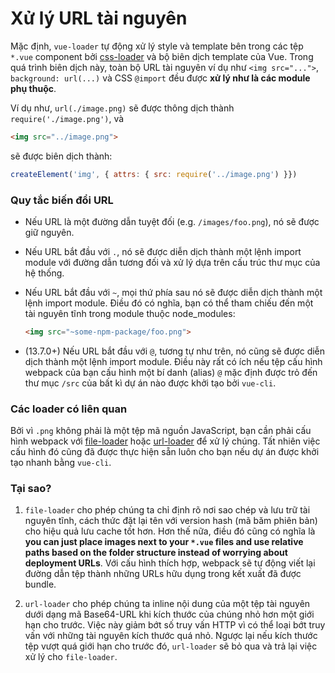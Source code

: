 # Xử lý URL tài nguyên

Mặc định, `vue-loader` tự động xử lý style và template bên trong các tệp `*.vue` component bởi [css-loader](https://github.com/webpack/css-loader) và bộ biên dịch template của Vue. Trong quá trình biên dịch này, toàn bộ URL tài nguyên ví dụ như `<img src="...">`, `background: url(...)` và CSS `@import` đều được **xử lý như là các module phụ thuộc**.

Ví dụ như, `url(./image.png)` sẽ được thông dịch thành `require('./image.png')`, và

``` html
<img src="../image.png">
```

sẽ được biên dịch thành:

``` js
createElement('img', { attrs: { src: require('../image.png') }})
```

### Quy tắc biến đổi URL

- Nếu URL là một đường dẫn tuyệt đối (e.g. `/images/foo.png`), nó sẽ được giữ nguyên.

- Nếu URL bắt đầu với `.`, nó sẽ được diễn dịch thành một lệnh import module với đường dẫn tương đối và xử lý dựa trên cấu trúc thư mục của hệ thống.

- Nếu URL bắt đầu với `~`, mọi thứ phía sau nó sẽ được diễn dịch thành một lệnh import module. Điều đó có nghĩa, bạn có thể tham chiếu đến một tài nguyên tĩnh trong module thuộc node_modules:

  ``` html
  <img src="~some-npm-package/foo.png">
  ```

- (13.7.0+) Nếu URL bắt đầu với `@`, tương tự như trên, nó cũng sẽ được diễn dịch thành một lệnh import module. Điều này rất có ích nếu tệp cấu hình webpack của bạn cấu hình một bí danh (alias) `@` mặc định được trỏ đến thư mục `/src` của bất kì dự án nào được khởi tạo bởi `vue-cli`.

### Các loader có liên quan

Bởi vì `.png` không phải là một tệp mã nguồn JavaScript, bạn cần phải cấu hình webpack với [file-loader](https://github.com/webpack/file-loader) hoặc [url-loader](https://github.com/webpack/url-loader) để xử lý chúng. Tất nhiên việc cấu hình đó cũng đã được thực hiện sẵn luôn cho bạn nếu dự án được khởi tạo nhanh bằng `vue-cli`.

### Tại sao?

1. `file-loader` cho phép chúng ta chỉ định rõ nơi sao chép và lưu trữ tài nguyên tĩnh, cách thức đặt lại tên với version hash (mã băm phiên bản) cho hiệu quả lưu cache tốt hơn. Hơn thế nữa, điều đó cũng có nghĩa là **you can just place images next to your `*.vue` files and use relative paths based on the folder structure instead of worrying about deployment URLs**. Với cấu hình thích hợp, webpack sẽ tự động viết lại đường dẫn tệp thành những URLs hữu dụng trong kết xuất đã được bundle.

2. `url-loader` cho phép chúng ta inline nội dung của một tệp tài nguyên dưới dạng mã Base64-URL khi kích thước của chúng nhỏ hơn một giới hạn cho trước. Việc này giảm bớt số truy vấn HTTP vì có thể loại bớt truy vấn với những tài nguyên kích thước quá nhỏ. Ngược lại nếu kích thước tệp vượt quá giới hạn cho trước đó, `url-loader` sẽ bỏ qua và trả lại việc xử lý cho `file-loader`.
